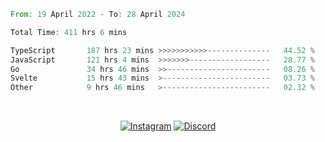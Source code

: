 <!--START_SECTION:waka-->

```rust
From: 19 April 2022 - To: 28 April 2024

Total Time: 411 hrs 6 mins

TypeScript       187 hrs 23 mins >>>>>>>>>>>--------------   44.52 %
JavaScript       121 hrs 4 mins  >>>>>>>------------------   28.77 %
Go               34 hrs 46 mins  >>-----------------------   08.26 %
Svelte           15 hrs 43 mins  >------------------------   03.73 %
Other            9 hrs 46 mins   >------------------------   02.32 %
```

<!--END_SECTION:waka-->


<!-- &nbsp;<div align="center">
  [![Spotify](https://supakorn-spotify.vercel.app/api/spotify?background_color=0d1117&border_color=ffffff)](https://open.spotify.com/user/314ljfgc3h2e3vrqtbm3tq35t5zq?si=f93b8de147494e3a)  
</div>
-->

&nbsp;<div align="center">
  [![Instagram](https://img.shields.io/badge/Instagram-E4405F?style=for-the-badge&logo=instagram&logoColor=white)](https://www.instagram.com/supakornigm/)
  [![Discord](https://img.shields.io/badge/Discord-7289DA?style=for-the-badge&logo=discord&logoColor=white)](https://discord.com/users/977487166609457172)
</div>


